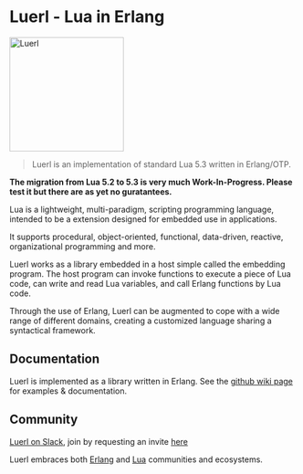 Luerl - Lua in Erlang
==========================================
<img src="https://luerl.org/images/luerl.png" width="200" alt="Luerl">

> Luerl is an implementation of standard Lua 5.3 written in Erlang/OTP.

**The migration from Lua 5.2 to 5.3 is very much Work-In-Progress. Please test it but there are as yet no guratantees.**

Lua is a lightweight, multi-paradigm, scripting programming language, intended to be a extension designed for embedded use in applications.

It supports procedural, object-oriented, functional, data-driven, reactive, organizational programming and more.

Luerl works as a library embedded in a host simple called the embedding program. The host program can invoke functions to execute a piece of Lua code, can write and read Lua variables, and call Erlang functions by Lua code.

Through the use of Erlang, Luerl can be augmented to cope with a wide range of different domains, creating a customized language sharing a syntactical framework.

Documentation
-------------
Luerl is implemented as a library written in Erlang. See the [github wiki page](https://github.com/rvirding/luerl/wiki) for examples & documentation.

Community
---------

[Luerl on Slack](https://luerl.slack.com), join by requesting an invite [here](http://luerl-slack.herokuapp.com/)

Luerl embraces both [Erlang](https://erlang.org) and [Lua](https://lua.org) communities and ecosystems.
